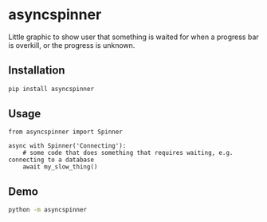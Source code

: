 # asyncspinner
Little graphic to show user that something is waited for when a progress bar is overkill, or the progress is unknown.

## Installation

```bash
pip install asyncspinner
```

## Usage
```
from asyncspinner import Spinner

async with Spinner('Connecting'):
    # some code that does something that requires waiting, e.g. connecting to a database
    await my_slow_thing()
```

## Demo
```bash
python -m asyncspinner
```

